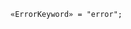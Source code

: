 <!-- This file is generated automatically by infrastructure scripts. Please don't edit by hand. -->

```{ .ebnf .slang-ebnf #ErrorKeyword }
«ErrorKeyword» = "error";
```
